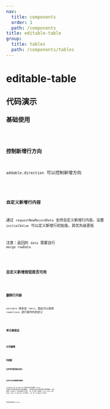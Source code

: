```yaml
---
nav:
  title: components
  order: 1
  path: /components
title: editable-table
group:
  title: tables
  path: /components/tables
---
```


# editable-table

## 代码演示

### 基础使用

<code src="../demos/editable-table/simple.tsx" />

### 控制新增行方向

`addable.direction` 可以控制新增方向

<code src="../demos/editable-table/direction.tsx" />

### 自定义新增行内容

通过 `requestNewRecordData` 支持自定义新增行内容，设置 `initialValue` 可以定义新增行初始值，其优先级更低

注意：返回的 `data` 需要自行 `merge rowData`

<code src="../demos/editable-table/request-new-record-data.tsx" />

### 自定义新增按钮是否可用

<code src="../demos/editable-table/add-disabled.tsx" />

### 删除行内容

`editable` 继承自 `table`，因此可以使用 `rowActions` 进行操作列的定义

<code src="../demos/editable-table/request-delete-record.tsx" />

### 单元格验证

<code src="../demos/editable-table/validate.tsx" />

### 分页编辑

<code src="../demos/editable-table/pagination.tsx" />

### 列视图

#### 支持单列类型联动变化

<code src="../demos/editable-table/column-type-linkage.tsx" />

#### 支持本地化的编辑新增删除

formData 和 formValue 的区别在于前者的 value 可能包含注册表单字段以外的数据， 而后者只包含注册表单字段的数据，比如 表格 rowData 中包含自定义字段 \_id，它不是 注册的 form item 上的 name，所以 formValue 中不包含 \_id，而 formData 包含了

<code src="../demos/editable-table/localized-edits-added-delete.tsx" />

所有接口继承自 OSTable

<!-- <API exports='["Settings", "EditableTableAddable"]' src="../components/editable-table/index.tsx"></API> -->
